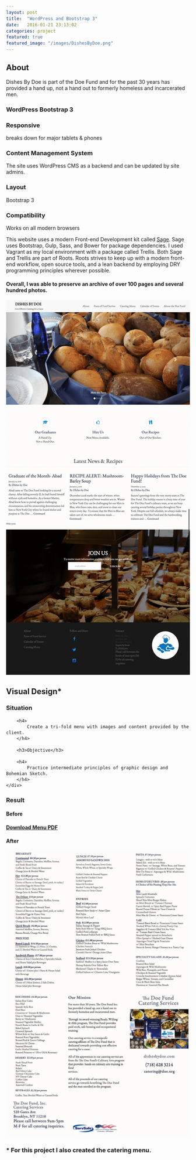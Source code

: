 ```yaml
---
layout: post
title:  "WordPress and Bootstrap 3"
date:   2016-01-21 23:13:02
categories: project
featured: true
featured_image: "/images/DishesByDoe.png"
---
```


<div class="row">
	<div class="col-xs-12 col-sm-6 col-md-6 col-lg-6">
		<h2>About</h2>
		<p>
			Dishes By Doe is part of the Doe Fund and for the past 30 years has provided a hand up, not a hand out to formerly homeless and incarcerated men.
		</p>
		<h3>WordPress Bootstrap 3</h3>
		<h3>Responsive</h3>
		<p>breaks down for major tablets & phones</p>
		<h3>Content Management System</h3>
		<p>The site uses WordPress CMS as a backend and can be updated by site admins.</p>
		<h3>Layout</h3>
		<p>Bootstrap 3</p>
		<h3> Compatibility</h3>
		<p>Works on all modern browsers</p>
		<p>
			This website uses a modern Front-end Development kit called <a href="https://roots.io/sage/">Sage</a>.  Sage uses Bootstrap, Gulp, Sass, and Bower for package dependencies.  I used Vagrant as my local environment with a package called Trellis.  Both Sage and Trellis are part of Roots. Roots strives to keep up with a modern front-end workflow, open source tools, and a lean backend by employing DRY programming principles wherever possible.
		</p>
		<h4>
			Overall, I was able to preserve an archive of over 100 pages and several hundred photos.
		</h4>
	</div>
	<div class="col-xs-12 col-sm-6 col-md-6 col-lg-6">
		<img src="/images/DishesByDoe.png" alt="Nonprofit Theme Website Screenshot">
	</div>
</div>
<div class="row">
	<h2 class="align-left col-xs-12 col-sm-12 col-md-12 col-lg-12">	Visual Design*
	</h2>
</div>
<div class="row">
	<div class="col-xs-12 col-sm-12 col-md-12 col-lg-12">
		<h3>Situation</h3>

		<h4>
			Create a tri-fold menu with images and content provided by the client.
		</h4>

		<h3>Objective</h3>

		<h4>
			Practice intermediate principles of graphic design and Bohemian Sketch.
		</h4>
	</div>
</div>
<div class="row text-center">
	<h3>Result</h3>

<h4>Before</h4>

<h4><a href="/images/BeforeMenu.pdf">Download Menu PDF</a></h4>
<h4>After</h4>
</div>
<img src="/images/InsideMenu.jpg" alt="Trifold Menu Inside">
<img src="/images/OutsideMenu.jpg" alt="Trifold Menu Outside">
<h3>* For this project I also created the catering menu.</h3>